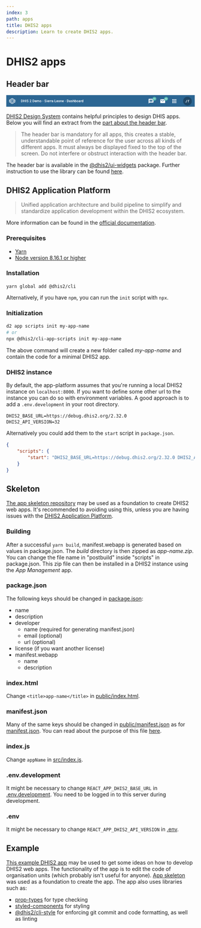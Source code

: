 ```yaml
---
index: 3
path: apps
title: DHIS2 apps
description: Learn to create DHIS2 apps.
---
```


# DHIS2 apps

## Header bar
![Header bar][header-image]

[DHIS2 Design System][design-system] contains helpful principles to design DHIS apps. Below you will find an extract from the [part about the header bar][design-system-header].

>The header bar is mandatory for all apps, this creates a stable, understandable point of reference for the user across all kinds of different apps. It must always be displayed fixed to the top of the screen. Do not interfere or obstruct interaction with the header bar.

The header bar is available in the [@dhis2/ui-widgets][npm-widgets] package. Further instruction to use the library can be found [here][ui].

## DHIS2 Application Platform
>Unified application architecture and build pipeline to simplify and standardize application development within the DHIS2 ecosystem.

More information can be found in the [official documentation][app-platform-docs].

### Prerequisites
* [Yarn][yarn]
* [Node version 8.16.1 or higher][node]

### Installation
```
yarn global add @dhis2/cli
```

Alternatively, if you have `npm`, you can run the `init` script with `npx`.

### Initialization
```bash
d2 app scripts init my-app-name
# or
npx @dhis2/cli-app-scripts init my-app-name
```

The above command will create a new folder called *my-app-name* and contain
the code for a minimal DHIS2 app.

### DHIS2 instance
By default, the app-platform assumes that you're running a local DHIS2 instance on `localhost:8000`. If you want to define some other url to the instance you can do so with environment variables. A good approach is to add a `.env.development` in your root directory.

```
DHIS2_BASE_URL=https://debug.dhis2.org/2.32.0
DHIS2_API_VERSION=32
```

Alternatively you could add them to the `start` script in `package.json`.
```json
{
    "scripts": {
        "start": "DHIS2_BASE_URL=https://debug.dhis2.org/2.32.0 DHIS2_API_VERSION=32 d2-app-scripts start"
    }
}
```


## Skeleton
[The app skeleton repository][skeleton] may be used as a foundation to create DHIS2 web apps. It's recommended to avoiding using this, unless you are having issues with the [DHIS2 Application Platform][app-platform].

### Building
After a successful `yarn build`, manifest.webapp is generated based on values in package.json. The *build* directory is then zipped as *app-name.zip*. You can change the file name in "postbuild" inside "scripts" in package.json. This zip file can then be installed in a DHIS2 instance using the *App Management* app.

### package.json
The following keys should be changed in [package.json][skeleton-package]:
* name
* description
* developer
    * name (required for generating manifest.json)
    * email (optional)
    * url (optional)
* license (if you want another license)
* manifest.webapp
    * name
    * description

### index.html
Change `<title>app-name</title>` in [public/index.html][skeleton-html].

### manifest.json
Many of the same keys should be changed in [public/manifest.json][skeleton-manifest] as for [manifest.json][apps-manifest]. You can read about the purpose of this file [here][google-manifest].

### index.js
Change `appName` in [src/index.js][skeleton-js].

### .env.development
It might be necessary to change `REACT_APP_DHIS2_BASE_URL` in [.env.development][skeleton-env-dev]. You need to be logged in to this server during development.

### .env
It might be necessary to change `REACT_APP_DHIS2_API_VERSION` in [.env][skeleton-env].

## Example
[This example DHIS2 app][example] may be used to get some ideas on how to develop DHIS2 web apps. The functionality of the app is to edit the code of organisation units (which probably isn't useful for anyone). [App skeleton][apps-skeleton] was used as a foundation to create the app. The app also uses libraries such as:
* [prop-types][prop-types] for type checking
* [styled-components][styled-components] for styling
* [@dhis2/cli-style][cli-style] for enforcing git commit and code formatting, as well as linting


[header-image]: images/headerbar.png
[design-system]: https://github.com/dhis2/design-system
[design-system-header]: https://github.com/dhis2/design-system/blob/master/organisms/header-bar.md
[npm-widgets]: https://www.npmjs.com/package/@dhis2/ui-widgets
[app-platform-docs]: https://platform.dhis2.nu/#/
[yarn]: https://yarnpkg.com/lang/en/docs/install/
[node]: https://nodejs.org/en/
[ui]: ../ui
[app-platform]: #dhis2-application-platform
[skeleton]: https://github.com/dhis2designlab/app-skeleton
[skeleton-package]: https://github.com/dhis2designlab/app-skeleton/tree/master/package.json
[skeleton-html]: https://github.com/dhis2designlab/app-skeleton/tree/master/public/index.html#L38
[skeleton-manifest]: https://github.com/dhis2designlab/app-skeleton/tree/master/public/manifest.json
[apps-manifest]: #manifestjson
[google-manifest]: https://developers.google.com/web/fundamentals/web-app-manifest/
[skeleton-js]: https://github.com/dhis2designlab/app-skeleton/tree/master/src/index.js#L9
[skeleton-env-dev]: https://github.com/dhis2designlab/app-skeleton/tree/master/.env.development
[skeleton-env]: https://github.com/dhis2designlab/app-skeleton/tree/master/.env
[apps-skeleton]: #skeleton
[example]: https://github.com/dhis2designlab/app-example
[prop-types]: https://www.npmjs.com/package/prop-types
[styled-components]: https://www.styled-components.com/
[cli-style]: https://www.npmjs.com/package/@dhis2/cli-style